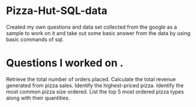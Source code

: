 # Pizza-Hut-SQL-data
Created my own questions and data set collected from the google as a sample to work on it and take out some basic answer from the data by using basic commands of sql.
# Questions I worked on .
Retrieve the total number of orders placed.
Calculate the total revenue generated from pizza sales.
Identify the highest-priced pizza.
Identify the most common pizza size ordered.
List the top 5 most ordered pizza types along with their quantities.

